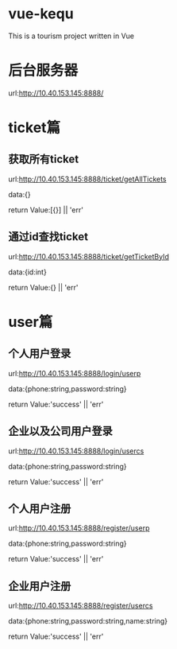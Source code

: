 # vue-kequ
This is a tourism project written in Vue

# 后台服务器
url:http://10.40.153.145:8888/


# ticket篇

## 获取所有ticket
url:http://10.40.153.145:8888/ticket/getAllTickets

data:{}

return Value:[{}]   || 'err'


## 通过id查找ticket
url:http://10.40.153.145:8888/ticket/getTicketById

data:{id:int}

return Value:{}   || 'err'

# user篇

## 个人用户登录
url:http://10.40.153.145:8888/login/userp

data:{phone:string,password:string}

return Value:'success'   || 'err'

## 企业以及公司用户登录
url:http://10.40.153.145:8888/login/usercs

data:{phone:string,password:string}

return Value:'success'   || 'err'

## 个人用户注册
url:http://10.40.153.145:8888/register/userp

data:{phone:string,password:string}

return Value:'success'   || 'err'

## 企业用户注册
url:http://10.40.153.145:8888/register/usercs

data:{phone:string,password:string,name:string}

return Value:'success'   || 'err'